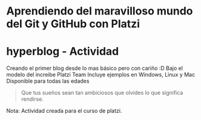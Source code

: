 # Aprendiendo del maravilloso mundo del Git y GitHub con Platzi
# hyperblog - Actividad
Creando el primer blog desde lo mas básico pero con cariño :D
Bajo el modelo del increibe Platzi Team
Incluye ejemplos en Windows, Linux y Mac
Disponible para todas las edades

> Que tus sueños sean tan ambiciosos que olvides lo que significa rendirse.

Nota: Actividad creada para el curso de platzi.
